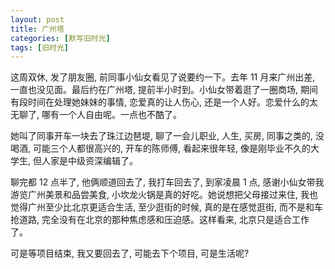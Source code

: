 ```yaml
---
layout: post
title: 广州塔
categories: [默写旧时光]
tags: [旧时光]
---
```


这周双休, 发了朋友圈, 前同事小仙女看见了说要约一下。去年 11 月来广州出差, 一直也没见面。最后约在广州塔, 提前半小时到。小仙女带着逛了一圈商场, 期间有段时间在处理她妹妹的事情, 恋爱真的让人伤心, 还是一个人好。恋爱什么的太无聊了, 哪有一个人自由呢。一点也不酷了。

她叫了同事开车一块去了珠江边琶堤, 聊了一会儿职业, 人生, 买房, 同事之类的, 没喝酒, 可能三个人都很高兴的, 开车的陈师傅, 看起来很年轻, 像是刚毕业不久的大学生, 但人家是中级资深编辑了。

聊完都 12 点半了, 他俩顺道回去了, 我打车回去了, 到家凌晨 1 点, 感谢小仙女带我游览广州美景和品尝美食, 小坎龙火锅是真的好吃。她说想把父母接过来住, 我也觉得广州至少比北京更适合生活, 至少逛街的时候, 真的是在感觉逛街, 而不是和车抢道路, 完全没有在北京的那种焦虑感和压迫感。这样看来, 北京只是适合工作了。

可是等项目结束, 我又要回去了, 可能去下个项目, 可是生活呢? 
